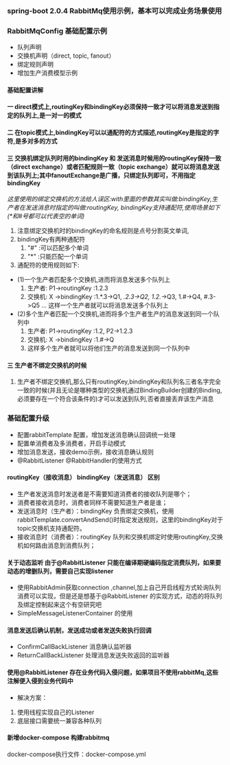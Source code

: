 ### spring-boot 2.0.4 RabbitMq使用示例，基本可以完成业务场景使用
### RabbitMqConfig 基础配置示例
- 队列声明
- 交换机声明（direct, topic, fanout）
- 绑定规则声明
- 增加生产消费模型示例
#### 基础配置讲解
####  一 direct模式上,routingKey和bindingKey必须保持一致才可以将消息发送到指定的队列上,是一对一的模式
 
####  二 在topic模式上,bindingKey可以以通配符的方式描述,routingKey是指定的字符,是多对多的方式

####  三 交换机绑定队列时用的bindingKey 和 发送消息时候用的routingKey保持一致（direct exchange）或者匹配规则一致（topic exchange）就可以将消息发送到该队列上;其中fanoutExchange是广播，只绑定队列即可，不用指定bindingKey
_这里使用的绑定交换机的方法给人误区:with里面的参数其实叫做:bindingKey,生产者在发送消息时指定的叫做:routingKey,
  bindingKey支持通配符,使用场景如下(*和#号都可以代表空的单词)_
1. 注意绑定交换机时的bindingKey的命名规则是点号分割英文单词,
2. bindingKey有两种通配符
   1. "#" :可以匹配多个单词
   2. "*" :只能匹配一个单词
3. 通配符的使用规则如下:
-  (1)一个生产者匹配多个交换机,进而将消息发送多个队列上
    1. 生产者: P1->routingKey :1.2.3
    2. 交换机: X ->bindingKey :1.*.3->Q1, *.2.3->Q2, 1.2.*->Q3, 1.#->Q4, #.3->Q5 ...
     这样一个生产者就可以将消息发送多个队列上
-  (2)多个生产者匹配一个交换机,进而将多个生产者生产的消息发送到同一个队列中
    1. 生产者: P1->routingKey :1.2, P2->1.2.3
    2. 交换机: X ->bindingKey :1.#->Q
    3. 这样多个生产者就可以将他们生产的消息发送到同一个队列中
####  三 生产者不绑定交换机的时候
1. 生产者不绑定交换机,那么只有routingKey,bindingKey和队列名三者名字完全一致的时候(并且无论是哪种类型的交换机通过BindingBuilder创建的Binding,必须要存在一个符合该条件的)才可以发送到队列,否者直接丢弃该生产消息

### 基础配置升级
- 配置rabbitTemplate 配置，增加发送消息确认回调统一处理
- 配置单消费者及多消费者，开启手动模式
- 增加消息发送，接收demo示例，接收消息确认规则
- @RabbitListener @RabbitHandler的使用方式

#### routingKey（接收消息） bindingKey（发送消息） 区别
- 生产者发送消息时发送者是不需要知道消费者的接收队列是哪个；
- 消费者接收消息时，消费者同样不需要知道生产者是谁；
- 发送消息时（生产者）：bindingKey 负责绑定交换机，使用rabbitTemplate.convertAndSend()时指定发送规则，这里的bindingKey对于topic交换机支持通配符。
- 接收消息时（消费者）：routingKey 队列和交换机绑定时使用routingKey,交换机如何路由消息到消费队列；

#### 关于动态监听 由于@RabbitListener 只能在编译期硬编码指定消费队列，如果要动态的增删队列，需要自己实现listener
- 使用RabbitAdmin获取connection ,channel,加上自己开启线程方式轮询队列消费可以实现，但是还是想基于@RabbitListener 的实现方式，动态的将队列及绑定控制起来这个有空研究吧
- SimpleMessageListenerContainer 的使用
#### 消息发送后确认机制，发送成功或者发送失败执行回调
- ConfirmCallBackListener 消息确认监听器
- ReturnCallBackListener 处理消息发送失败返回的监听器

#### 使用@RabbitListener 存在业务代码入侵问题，如果项目不使用rabbitMq,这些注解便入侵到业务代码中
- 解决方案：
1. 使用线程实现自己的Listener
2. 底层接口需要统一兼容各种队列

#### 新增docker-compose 构建rabbitmq
docker-compose执行文件：docker-compose.yml
